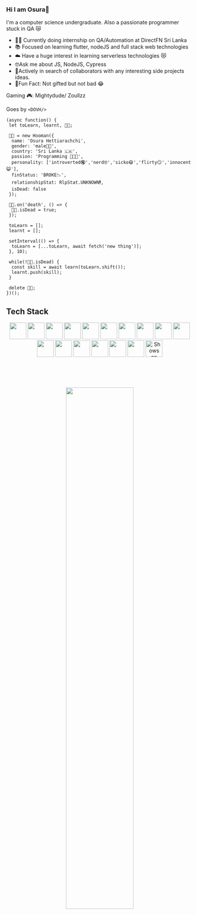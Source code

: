 ### Hi I am Osura👋
I'm a computer science undergraduate. Also a passionate programmer stuck in QA 😿

 - 👷‍♂️ Currently doing internship on QA/Automation at DirectFN Sri Lanka
 - 📚 Focused on learning flutter, nodeJS and full stack web technologies
 - ☁️ Have a huge interest in learning serverless technologies 😻
 - 🤓Ask me about JS, NodeJS, Cypress
 - 🥰Actively in search of collaborators with any interesting side projects ideas.
 - 🎈Fun Fact: Not gifted but not bad 😂

Gaming 🎮: Mightydude/ Zoullzz

Goes by `<DOVH/>`


```JS
(async function() {
 let toLearn, learnt, 🧔🏽;
 
 🧔🏽 = new Hooman({
  name: 'Osura Hettiarachchi',
  gender: 'male👦🏽',
  country: 'Sri Lanka 🇱🇰',
  passion: 'Programming 👨🏽‍💻',
  personality: ['introverted🔇','nerd🤓','sicko😷','flirty😏','innocent😺'],
  finStatus: 'BROKE📉',
  relationshipStat: RlpStat.UNKNOWN🕴,
  isDead: false
 });

 🧔🏽.on('death', () => {
  🧔🏽.isDead = true;
 });

 toLearn = [];
 learnt = [];

 setInterval(() => {
  toLearn = [...toLearn, await fetch('new thing')];
 }, 10);
 
 while(!🧔🏽.isDead) {
  const skill = await learn(toLearn.shift());
  learnt.push(skill);
 }
 
 delete 🧔🏽;
})();
```

## Tech Stack
<p align="center">
<a href="https://developer.mozilla.org/en-US/docs/Web/JavaScript"><img src="https://cdn.jsdelivr.net/gh/devicons/devicon/icons/javascript/javascript-original.svg" height="45" /></a>
<a href="https://www.typescriptlang.org/"><img src="https://cdn.jsdelivr.net/gh/devicons/devicon/icons/typescript/typescript-original.svg" height="45" /></a>
<a href="https://www.cypress.io/"><img src="https://github.com/cypress-io/cypress-icons/blob/master/src/logo/cypress-io-logo-round.svg" height="45" /></a>
<a href="https://nodejs.org/en/"><img src="https://cdn.jsdelivr.net/gh/devicons/devicon/icons/nodejs/nodejs-original-wordmark.svg" height="45" /></a>
<a href="https://vuejs.org/"><img src="https://cdn.jsdelivr.net/gh/devicons/devicon/icons/vuejs/vuejs-original.svg" height="45" /></a>
<a href="https://reactjs.org/"><img src="https://cdn.jsdelivr.net/gh/devicons/devicon/icons/react/react-original.svg" height="45" /></a>
<a href="https://expressjs.com/"><img src="https://cdn.discordapp.com/attachments/922111827171758110/979995665084084275/unknown.png" height="45" /></a>
<a href="https://socket.io/"><img src="https://cdn.jsdelivr.net/gh/devicons/devicon/icons/socketio/socketio-original.svg" height="45" /></a>
<a href="https://www.java.com/en/"><img src="https://cdn.jsdelivr.net/gh/devicons/devicon/icons/java/java-original.svg" height="45" /></a>
<a href="https://www.jetbrains.com/idea/"><img src="https://cdn.jsdelivr.net/gh/devicons/devicon/icons/intellij/intellij-original.svg" height="45" /></a>
<a href="https://code.visualstudio.com/"><img src="https://cdn.jsdelivr.net/gh/devicons/devicon/icons/vscode/vscode-original.svg" height="45" /></a>
<a href="https://www.selenium.dev/"><img src="https://cdn.jsdelivr.net/gh/devicons/devicon/icons/selenium/selenium-original.svg" height="45" /></a>
<a href="https://www.mongodb.com/"><img src="https://cdn.jsdelivr.net/gh/devicons/devicon/icons/mongodb/mongodb-original.svg" height="45" /></a>
<a href="https://www.mysql.com/"><img src="https://cdn.jsdelivr.net/gh/devicons/devicon/icons/mysql/mysql-original-wordmark.svg" height="45" /></a>
<a href="https://firebase.google.com/"><img src="https://cdn.jsdelivr.net/gh/devicons/devicon/icons/firebase/firebase-plain.svg" height="45" /></a>
<a href="https://git-scm.com/"><img src="https://cdn.jsdelivr.net/gh/devicons/devicon/icons/git/git-original.svg" height="45" /></a>
<a href="https://github.com/">
 <picture>
  <source media="(prefers-color-scheme: dark)" srcset="https://cdn.discordapp.com/attachments/922111827171758110/980004387206344714/GitHub-Mark-Light-120px-plus.png">
  <source media="(prefers-color-scheme: light)" srcset="https://cdn.discordapp.com/attachments/922111827171758110/980004386933727232/GitHub-Mark-120px-plus.png">
  <img alt="Shows an illustrated sun in light color mode and a moon with stars in dark color mode." src="https://cdn.jsdelivr.net/gh/devicons/devicon/icons/github/github-original.svg" height="45" >
</picture>
</a>
</p>
<br />
<br />
<br />
<p align="center">
 <img src="https://github-readme-streak-stats.herokuapp.com/?user=dovh-me&theme=dark" width="60%" >
</p>
